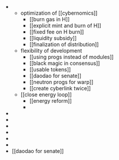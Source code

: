 -
	- optimization of [[cybernomics]]
		- [[burn gas in H]]
		- [[explicit mint and burn of H]]
		- [[fixed fee on H burn]]
		- [[liquidity subsidy]]
		- [[finalization of distribution]]
	- flexibility of development
		- [[using progs instead of modules]]
		- [[black magic in consensus]]
		- [[usable tokens]]
		- [[daodao for senate]]
		- [[neutron progs for warp]]
		- [[create cyberlink twice]]
	- [[close energy loop]]
		- [[energy reform]]
		-
-
-
-
-
-
-
- [[daodao for senate]]